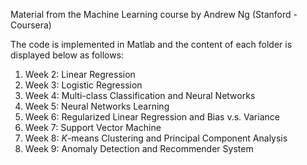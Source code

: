 Material from the Machine Learning course by Andrew Ng (Stanford - Coursera)

The code is implemented in Matlab and the content of each folder is displayed below as follows:

1. Week 2: Linear Regression
2. Week 3: Logistic Regression
3. Week 4: Multi-class Classification and Neural Networks
4. Week 5: Neural Networks Learning
5. Week 6: Regularized Linear Regression and Bias v.s. Variance
6. Week 7: Support Vector Machine
7. Week 8: *K*-means Clustering and Principal Component Analysis
8. Week 9: Anomaly Detection and Recommender System
